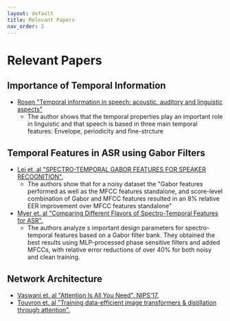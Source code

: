 ```yaml
---
layout: default
title: Relevant Papers
nav_order: 2
---
```


# Relevant Papers




## Importance of Temporal Information
- [Rosen "Temporal information in speech: acoustic, auditory and linguistic aspects"](https://www.jstor.org/stable/55906?seq=1)
  - The author shows that the temporal properties play an important role in linguistic and that speech is based in three main temporal features: Envelope, periodicity and fine-strcture

## Temporal Features in ASR using Gabor Filters
- [Lei et. al "SPECTRO-TEMPORAL GABOR FEATURES FOR SPEAKER RECOGNITION".](http://medi.uni-oldenburg.de/members/bernd/papers/ICASSP_2012_Lei.pdf)
  - The authors show that for a noisy dataset the "Gabor features performed as well as the MFCC features standalone, and score-level combination of Gabor and MFCC features resulted in an 8% relative EER improvement over MFCC features standalone"
- [Myer et. al "Comparing Different Flavors of Spectro-Temporal Features for ASR".](https://www.isca-speech.org/archive/archive_papers/interspeech_2011/i11_1269.pdf)
  - The authors analyze s important design parameters for spectro-temporal features based on a Gabor filter bank. They obtained the best results using MLP-processed phase sensitive filters and added MFCCs, with relative error reductions of over 40% for both noisy and clean training.

## Network Architecture
- [Vaswani et. al "Attention Is All You Need". NIPS'17.](https://arxiv.org/abs/1706.03762)
- [Touvron et. al "Training data-efficient image transformers & distillation through attention". ](https://arxiv.org/abs/2012.12877)
